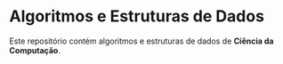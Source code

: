 # Algoritmos e Estruturas de Dados

Este repositório contém algoritmos e estruturas de dados de **Ciência da Computação**. 

